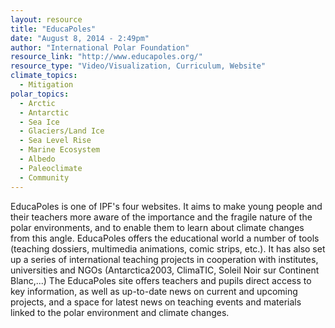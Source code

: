 ```yaml
---
layout: resource
title: "EducaPoles"
date: "August 8, 2014 - 2:49pm"
author: "International Polar Foundation"
resource_link: "http://www.educapoles.org/"
resource_type: "Video/Visualization, Curriculum, Website"
climate_topics:
  - Mitigation
polar_topics:
  - Arctic
  - Antarctic
  - Sea Ice
  - Glaciers/Land Ice
  - Sea Level Rise
  - Marine Ecosystem
  - Albedo
  - Paleoclimate
  - Community
---
```


EducaPoles is one of IPF's four websites. It aims to make young people and their teachers more aware of the importance and the fragile nature of the polar environments, and to enable them to learn about climate changes from this angle.
EducaPoles offers the educational world a number of tools (teaching dossiers, multimedia animations, comic strips, etc.). It has also set up a series of international teaching projects in cooperation with institutes, universities and NGOs (Antarctica2003, ClimaTIC, Soleil Noir sur Continent Blanc,...)
The EducaPoles site offers teachers and pupils direct access to key information, as well as up-to-date news on current and upcoming projects, and a space for latest news on teaching events and materials linked to the polar environment and climate changes.